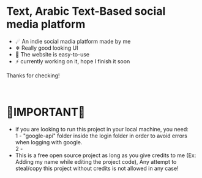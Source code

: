 <h1>Text, Arabic Text-Based social media platform</h1>
<ul>
  <li>☄ An indie social madia platform made by me</li>
  <li>❄ Really good looking UI</li>
  <li>🌌 The website is easy-to-use</li>
  <li>⚡ currently working on it, hope I finish it soon</li>
</ul>
<p>Thanks for checking!</p>
<br>
<h1>🚨IMPORTANT🚨</h1>
<ul>
  <li>if you are looking to run this project in your local machine, you need:
    <br>1 - "google-api" folder inside the login folder in order to avoid errors when logging with google.
    <br>2 - 
  </li>
  <li>This is a free open source project as long as you give credits to me (Ex: Adding my name while editing the project code), Any attempt to steal/copy this project without credits is not allowed in any case!</li>
</ul>
